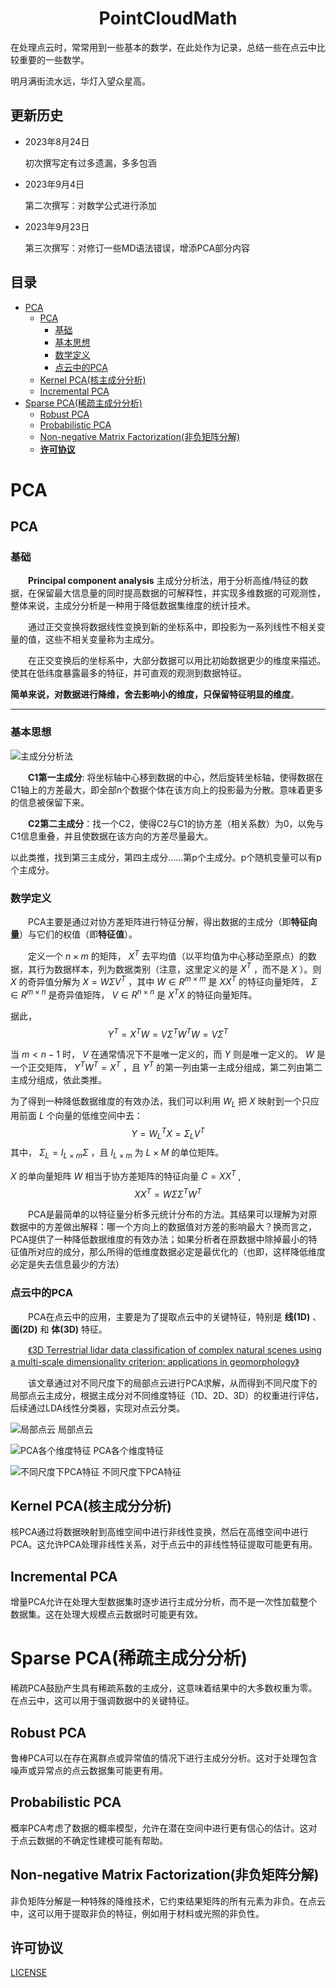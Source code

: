 <h1 align="center">PointCloudMath</h1>

在处理点云时，常常用到一些基本的数学，在此处作为记录，总结一些在点云中比较重要的一些数学。

明月满街流水远，华灯入望众星高。

## **更新历史**

- 2023年8月24日

  初次撰写定有过多遗漏，多多包涵

- 2023年9月4日
  
  第二次撰写：对数学公式进行添加

- 2023年9月23日

  第三次撰写：对修订一些MD语法错误，增添PCA部分内容

## 目录

- [PCA](#pca)
  - [PCA](#pca-1)
    - [基础](#基础)
    - [基本思想](#基本思想)
    - [数学定义](#数学定义)
    - [点云中的PCA](#点云中的pca)
  - [Kernel PCA(核主成分分析)](#kernel-pca核主成分分析)
  - [Incremental PCA](#incremental-pca)
- [Sparse PCA(稀疏主成分分析)](#sparse-pca稀疏主成分分析)
  - [Robust PCA](#robust-pca)
  - [Probabilistic PCA](#probabilistic-pca)
  - [Non-negative Matrix Factorization(非负矩阵分解)](#non-negative-matrix-factorization非负矩阵分解)
  - [**许可协议**](#许可协议)
  
# PCA

## PCA

### 基础

&emsp;&emsp;**Principal component analysis** 主成分分析法，用于分析高维/特征的数据，在保留最大信息量的同时提高数据的可解释性，并实现多维数据的可观测性，整体来说，主成分分析是一种用于降低数据集维度的统计技术。

&emsp;&emsp;通过正交变换将数据线性变换到新的坐标系中，即投影为一系列线性不相关变量的值，这些不相关变量称为主成分。

&emsp;&emsp;在正交变换后的坐标系中，大部分数据可以用比初始数据更少的维度来描述。使其在低纬度暴露最多的特征，并可直观的观测到数据特征。

**简单来说，对数据进行降维，舍去影响小的维度，只保留特征明显的维度**。

---

### 基本思想

![主成分分析法](../src/PCA_1.gif)

&emsp;&emsp;**C1第一主成分**: 将坐标轴中心移到数据的中心，然后旋转坐标轴，使得数据在C1轴上的方差最大，即全部n个数据个体在该方向上的投影最为分散。意味着更多的信息被保留下来。

&emsp;&emsp;**C2第二主成分**：找一个C2，使得C2与C1的协方差（相关系数）为0，以免与C1信息重叠，并且使数据在该方向的方差尽量最大。

以此类推，找到第三主成分，第四主成分……第p个主成分。p个随机变量可以有p个主成分。

### 数学定义

&emsp;&emsp;PCA主要是通过对协方差矩阵进行特征分解，得出数据的主成分（即**特征向量**）与它们的权值（即**特征值**）。

&emsp;&emsp;定义一个 $n \times m$ 的矩阵， $X^T$ 去平均值（以平均值为中心移动至原点）的数据，其行为数据样本，列为数据类别（注意，这里定义的是 $X^T$ ，而不是 $X$ ）。则 $X$ 的奇异值分解为 $X = W \Sigma V^{T}$ ，其中 $W \in R^{m \times m}$ 是 $XX^{T}$ 的特征向量矩阵， $\Sigma \in R^{m\times n}$ 是奇异值矩阵， $V \in R^{n\times n}$ 是 $X^{T}X$ 的特征向量矩阵。

据此，
  $$Y^T = X^TW = V\Sigma^T W^T W = V\Sigma^T$$

当 $m < n − 1$ 时， $V$ 在通常情况下不是唯一定义的，而 $Y$ 则是唯一定义的。 $W$ 是一个正交矩阵， $Y^T W^T = X^T$ ，且 $Y^T$ 的第一列由第一主成分组成，第二列由第二主成分组成，依此类推。

为了得到一种降低数据维度的有效办法，我们可以利用 $W_L$ 把 $X$ 映射到一个只应用前面 $L$ 个向量的低维空间中去：
  $$Y = {W_L}^TX = {\Sigma_L}V^T$$
其中， $\Sigma_L=I_{L\times m} \Sigma$ ，且 $I_{L\times m}$ 为 $L \times M$ 的单位矩阵。

 $X$ 的单向量矩阵 $W$ 相当于协方差矩阵的特征向量 $C = XX^{T}$ ,
$$XX^T = W \Sigma \Sigma ^T W^T$$

&emsp;&emsp;PCA是最简单的以特征量分析多元统计分布的方法。其结果可以理解为对原数据中的方差做出解释：哪一个方向上的数据值对方差的影响最大？换而言之，PCA提供了一种降低数据维度的有效办法；如果分析者在原数据中除掉最小的特征值所对应的成分，那么所得的低维度数据必定是最优化的（也即，这样降低维度必定是失去信息最少的方法）

### 点云中的PCA
&emsp;&emsp;PCA在点云中的应用，主要是为了提取点云中的关键特征，特别是 **线(1D)** 、 **面(2D)** 和 **体(3D)** 特征。

&emsp;&emsp;[《3D Terrestrial lidar data classification of complex natural
scenes using a multi-scale dimensionality criterion:
applications in geomorphology》](http://arxiv.org/abs/1107.0550)

&emsp;&emsp;该文章通过对不同尺度下的局部点云进行PCA求解，从而得到不同尺度下的局部点云主成分，根据主成分对不同维度特征（1D、2D、3D）的权重进行评估，后续通过LDA线性分类器，实现对点云分类。

![局部点云](./PCAimg/Neighborhood%20ball%20at%20different%20scales.jpg)
局部点云

![PCA各个维度特征](./PCAimg/Local%20neighborhood%20PCA.jpg)
PCA各个维度特征

![不同尺度下PCA特征](./PCAimg/Different%20scals%20PCA.jpg)
不同尺度下PCA特征

## Kernel PCA(核主成分分析)

核PCA通过将数据映射到高维空间中进行非线性变换，然后在高维空间中进行PCA。这允许PCA处理非线性关系，对于点云中的非线性特征提取可能更有用。

## Incremental PCA

增量PCA允许在处理大型数据集时逐步进行主成分分析，而不是一次性加载整个数据集。这在处理大规模点云数据时可能更有效。

# Sparse PCA(稀疏主成分分析)

稀疏PCA鼓励产生具有稀疏系数的主成分，这意味着结果中的大多数权重为零。在点云中，这可以用于强调数据中的关键特征。

## Robust PCA

鲁棒PCA可以在存在离群点或异常值的情况下进行主成分分析。这对于处理包含噪声或异常点的点云数据集可能更有用。

## Probabilistic PCA

概率PCA考虑了数据的概率模型，允许在潜在空间中进行更有信心的估计。这对于点云数据的不确定性建模可能有帮助。

## Non-negative Matrix Factorization(非负矩阵分解)

非负矩阵分解是一种特殊的降维技术，它约束结果矩阵的所有元素为非负。在点云中，这可以用于提取非负的特征，例如用于材料或光照的非负性。

## **许可协议**

[LICENSE](./LICENSE.md)
